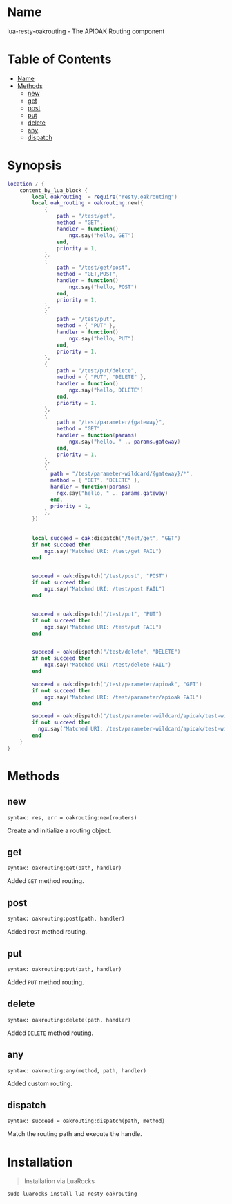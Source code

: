 Name
====

lua-resty-oakrouting - The APIOAK Routing component


Table of Contents
=================

* [Name](#name)
* [Methods](#methods)
    * [new](#new)
    * [get](#get)
    * [post](#post)
    * [put](#put)
    * [delete](#delete)
    * [any](#any)
    * [dispatch](#dispatch)


Synopsis
========

```lua
location / {
    content_by_lua_block {
        local oakrouting  = require("resty.oakrouting")
        local oak_routing = oakrouting.new({
            {
                path = "/test/get",
                method = "GET",
                handler = function()
                    ngx.say("hello, GET")
                end,
                priority = 1,
            },
            {
                path = "/test/get/post",
                method = "GET,POST",
                handler = function()
                    ngx.say("hello, POST")
                end,
                priority = 1,
            },
            {
                path = "/test/put",
                method = { "PUT" },
                handler = function()
                    ngx.say("hello, PUT")
                end,
                priority = 1,
            },
            {
                path = "/test/put/delete",
                method = { "PUT", "DELETE" },
                handler = function()
                    ngx.say("hello, DELETE")
                end,
                priority = 1,
            },
            {
                path = "/test/parameter/{gateway}",
                method = "GET",
                handler = function(params)
                    ngx.say("hello, " .. params.gateway)
                end,
                priority = 1,
            },
            {
              path = "/test/parameter-wildcard/{gateway}/*",
              method = { "GET", "DELETE" },
              handler = function(params)
                ngx.say("hello, " .. params.gateway)
              end,
              priority = 1,
            },
        })
        
        
        local succeed = oak:dispatch("/test/get", "GET")
        if not succeed then
            ngx.say("Matched URI: /test/get FAIL")
        end


        succeed = oak:dispatch("/test/post", "POST")
        if not succeed then
            ngx.say("Matched URI: /test/post FAIL")
        end


        succeed = oak:dispatch("/test/put", "PUT")
        if not succeed then
            ngx.say("Matched URI: /test/put FAIL")
        end


        succeed = oak:dispatch("/test/delete", "DELETE")
        if not succeed then
            ngx.say("Matched URI: /test/delete FAIL")
        end
        
        succeed = oak:dispatch("/test/parameter/apioak", "GET")
        if not succeed then
            ngx.say("Matched URI: /test/parameter/apioak FAIL")
        end

        succeed = oak:dispatch("/test/parameter-wildcard/apioak/test-wildcard", "GET")
        if not succeed then
          ngx.say("Matched URI: /test/parameter-wildcard/apioak/test-wildcard FAIL")
        end
    }
}
```


Methods
=======

new
---
`syntax: res, err = oakrouting:new(routers)`

Create and initialize a routing object.

get
---
`syntax: oakrouting:get(path, handler)`

Added `GET` method routing.

post
----
`syntax: oakrouting:post(path, handler)`

Added `POST` method routing.

put
---
`syntax: oakrouting:put(path, handler)`

Added `PUT` method routing.

delete
------
`syntax: oakrouting:delete(path, handler)`

Added `DELETE` method routing.

any
---
`syntax: oakrouting:any(method, path, handler)`

Added custom routing.

dispatch
--------
`syntax: succeed = oakrouting:dispatch(path, method)`

Match the routing path and execute the handle.


Installation
============

> Installation via LuaRocks

```shell
sudo luarocks install lua-resty-oakrouting
```

